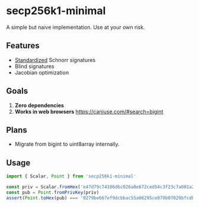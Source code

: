 # secp256k1-minimal

A simple but naive implementation. Use at your own risk.

## Features

-   [Standardized](https://github.com/sipa/bips/blob/bip-schnorr/bip-schnorr.mediawiki) Schnorr signatures
-   Blind signatures
-   Jacobian optimization

## Goals

1. **Zero dependencies**
2. **Works in web browsers** https://caniuse.com/#search=bigint

## Plans

-   Migrate from bigint to uint8array internally.

## Usage

```javascript
import { Scalar, Point } from 'secp256k1-minimal'

const priv = Scalar.fromHex('e47d79c74106dbc026a8e672ced54c3f23c7a001a2ef9318be3f338db4edba2d')
const pub = Point.fromPrivKey(priv)
assert(Point.toHex(pub) === '0279be667ef9dcbbac55a06295ce870b07029bfcdb2dce28d959f2815b16f81798')
```
